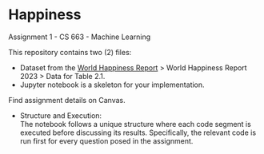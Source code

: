 # Happiness

Assignment 1 - CS 663 - Machine Learning

This repository contains two (2) files:
* Dataset from the [World Happiness Report](https://worldhappiness.report/data/) > World Happiness Report 2023 > Data for Table 2.1.
* Jupyter notebook is a skeleton for your implementation.

Find assignment details on Canvas.

*  Structure and Execution:     
The notebook follows a unique structure where each code segment is executed before discussing its results. Specifically, the relevant code is run first for every question posed in the assignment.
